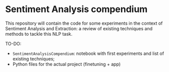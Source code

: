 # Sentiment Analysis compendium

This repository will contain the code for some experiments in the context of Sentiment Analysis and Extraction: a review of existing techniques and methods to tackle this NLP task.

TO-DO:
- `SentimentAnalysisCompendium`: notebook with first experiments and list of existing techniques;
- Python files for the actual project (finetuning + app)

